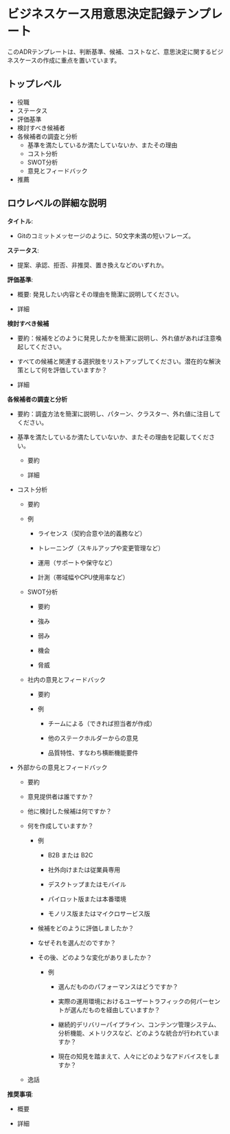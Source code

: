 # ビジネスケース用意思決定記録テンプレート

このADRテンプレートは、判断基準、候補、コストなど、意思決定に関するビジネスケースの作成に重点を置いています。


## トップレベル

* 役職
* ステータス
* 評価基準
* 検討すべき候補者
* 各候補者の調査と分析
  * 基準を満たしているか満たしていないか、またその理由
  * コスト分析
  * SWOT分析
  * 意見とフィードバック
* 推薦


## ロウレベルの詳細な説明

**タイトル**:

  * Gitのコミットメッセージのように、50文字未満の短いフレーズ。

**ステータス**:

  * 提案、承認、拒否、非推奨、置き換えなどのいずれか。

**評価基準**:

  * 概要: 発見したい内容とその理由を簡潔に説明してください。

  * 詳細

**検討すべき候補**

  * 要約：候補をどのように発見したかを簡潔に説明し、外れ値があれば注意喚起してください。

  * すべての候補と関連する選択肢をリストアップしてください。潜在的な解決策として何を評価していますか？

  * 詳細

**各候補者の調査と分析**

  * 要約：調査方法を簡潔に説明し、パターン、クラスター、外れ値に注目してください。

  * 基準を満たしているか満たしていないか、またその理由を記載してください。

    * 要約

    * 詳細

* コスト分析

  * 要約

  * 例

    * ライセンス（契約合意や法的義務など）

    * トレーニング（スキルアップや変更管理など）

    * 運用（サポートや保守など）

    * 計測（帯域幅やCPU使用率など）

  * SWOT分析

    * 要約

    * 強み

    * 弱み

    * 機会

    * 脅威

  * 社内の意見とフィードバック

    * 要約

    * 例

      * チームによる（できれば担当者が作成）

      * 他のステークホルダーからの意見

      * 品質特性、すなわち横断機能要件

* 外部からの意見とフィードバック

  * 要約

  * 意見提供者は誰ですか？

  * 他に検討した候補は何ですか？

  * 何を作成していますか？

    * 例

      * B2B または B2C

      * 社外向けまたは従業員専用

      * デスクトップまたはモバイル

      * パイロット版または本番環境

      * モノリス版またはマイクロサービス版

    * 候補をどのように評価しましたか？

    * なぜそれを選んだのですか？

    * その後、どのような変化がありましたか？

      * 例

        * 選んだもののパフォーマンスはどうですか？

        * 実際の運用環境におけるユーザートラフィックの何パーセントが選んだものを経由していますか？

        * 継続的デリバリーパイプライン、コンテンツ管理システム、分析機能、メトリクスなど、どのような統合が行われていますか？

        * 現在の知見を踏まえて、人々にどのようなアドバイスをしますか？

  * 逸話

**推奨事項**:

  * 概要

  * 詳細
